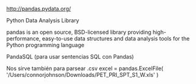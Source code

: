 http://pandas.pydata.org/

Python Data Analysis Library

pandas is an open source, BSD-licensed library providing high-performance, easy-to-use data structures and data analysis tools for the Python programming language

PandaSQL (para usar sentencias SQL con Pandas)


Nos sirve también para parsear .csv
excel = pandas.ExcelFile( '/Users/connorjohnson/Downloads/PET_PRI_SPT_S1_W.xls' )


